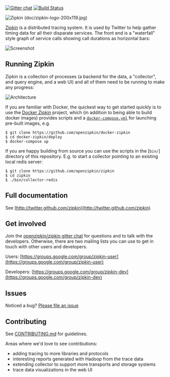 [![Gitter chat](http://img.shields.io/badge/gitter-join%20chat%20%E2%86%92-brightgreen.svg)](https://gitter.im/openzipkin/zipkin) [![Build Status](https://travis-ci.org/openzipkin/zipkin.svg?branch=master)](https://travis-ci.org/openzipkin/zipkin)

![Zipkin (doc/zipkin-logo-200x119.jpg)](https://github.com/twitter/zipkin/raw/master/doc/zipkin-logo-200x119.jpg)

[Zipkin](http://twitter.github.com/zipkin) is a distributed tracing system. It is used by Twitter to help gather timing data for all their disparate services. The front end is a "waterfall" style graph of service calls showing call durations as horizontal bars:

![Screenshot](https://github.com/twitter/zipkin/raw/master/doc/web-screenshot.png)

## Running Zipkin

Zipkin is a collection of processes (a backend for the data, a
"collector", and query engine, and a web UI) and all of them need to
be running to make any progress:

![Architecture](https://github.com/twitter/zipkin/raw/master/doc/architecture-0.png)

If you are familiar with Docker, the
quickest way to get started quickly is to use the
[Docker Zipkin](https://github.com/openzipkin/docker-zipkin) project,
which (in addition to being able to build docker images) provides
scripts and a
[`docker-compose.yml`](https://github.com/openzipkin/docker-zipkin/blob/master/deploy/docker-compose.yml)
for launching pre-built images, e.g.

```
$ git clone https://github.com/openzipkin/docker-zipkin
$ cd docker-zipkin/deploy
$ docker-compose up
```

If you are happy building from source you can use the scripts in the
[`bin/`] directory of this repository. E.g. to start a collector
pointing to an existing local redis server:

```
$ git clone https://github.com/openzipkin/zipkin
$ cd zipkin
$ ./bin/collector-redis
```

## Full documentation

See [http://twitter.github.com/zipkin](http://twitter.github.com/zipkin)

## Get involved

Join the [openzipkin/zipkin gitter chat](https://gitter.im/openzipkin/zipkin)
for questions and to talk with the developers. Otherwise, there are two mailing
lists you can use to get in touch with other users and developers.

Users: [https://groups.google.com/group/zipkin-user](https://groups.google.com/group/zipkin-user)

Developers: [https://groups.google.com/group/zipkin-dev](https://groups.google.com/group/zipkin-dev)

## Issues

Noticed a bug? [Please file an issue](https://github.com/openzipkin/zipkin/issues)

## Contributing

See [CONTRIBUTING.md](https://github.com/openzipkin/zipkin/blob/master/CONTRIBUTING.md) for guidelines.

Areas where we'd love to see contributions:

* adding tracing to more libraries and protocols
* interesting reports generated with Hadoop from the trace data
* extending collector to support more transports and storage systems
* trace data visualizations in the web UI
